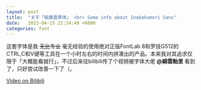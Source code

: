 ```yaml
---
layout: post
title:  "关于「稲葉雲黑体」 <br> Some info about Inabakumori Sans"
date:   2023-04-15 22:24:49 +0800
categories: font
---
```

<p>这套字体是我 <s>无比专业</s> 毫无经验的使用绝对正版FontLab 8和罗技G512的CTRL,C和V键等工具在一个小时左右的时间内拼凑出的产品。本来我对其追求仅限于「大概能看就行」，不过后来往bilibili传了个视频被字体大佬 <b>@綿雲飴里</b> 看到了，只好尝试改善一下了（。</p>

[Video on Bilibili](https://www.bilibili.com/video/BV1XL411R7zb/)
